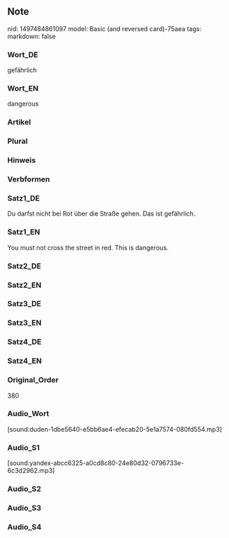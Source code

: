 ## Note
nid: 1497484861097
model: Basic (and reversed card)-75aea
tags: 
markdown: false

### Wort_DE
gefährlich

### Wort_EN
dangerous

### Artikel


### Plural


### Hinweis


### Verbformen


### Satz1_DE
Du darfst nicht bei Rot über die Straße gehen. Das ist gefährlich.

### Satz1_EN
You must not cross the street in red. This is dangerous.

### Satz2_DE


### Satz2_EN


### Satz3_DE


### Satz3_EN


### Satz4_DE


### Satz4_EN


### Original_Order
380

### Audio_Wort
[sound:duden-1dbe5640-e5bb6ae4-efecab20-5e1a7574-080fd554.mp3]

### Audio_S1
[sound:yandex-abcc6325-a0cd8c80-24e80d32-0796733e-6c3d2962.mp3]

### Audio_S2


### Audio_S3


### Audio_S4

